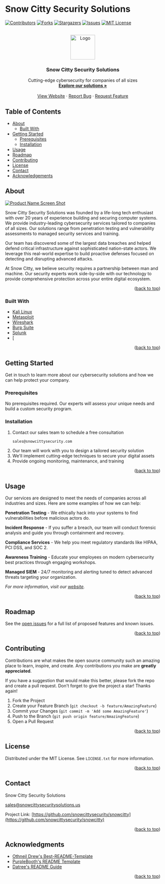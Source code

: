 # Snow Citty Security Solutions

[![Contributors][contributors-shield]][contributors-url]
[![Forks][forks-shield]][forks-url]
[![Stargazers][stars-shield]][stars-url]
[![Issues][issues-shield]][issues-url]
[![MIT License][license-shield]][license-url]

<!-- PROJECT LOGO -->
<br />
<div align="center">
  <a href="https://github.com/snowcittysecurity/snowcitty">
    <img src="images/logo.png" alt="Logo" width="80" height="80">
  </a>

<h3 align="center">Snow Citty Security Solutions</h3>

  <p align="center">
    Cutting-edge cybersecurity for companies of all sizes
    <br />
    <a href="https://github.com/snowcittysecurity/snowcitty"><strong>Explore our solutions »</strong></a>
    <br />
    <br />
    <a href="https://snowcittysecurity.com">View Website</a>
    ·
    <a href="https://github.com/snowcittysecurity/snowcitty/issues">Report Bug</a>
    ·
    <a href="https://github.com/snowcittysecurity/snowcitty/issues">Request Feature</a>
  </p>
</div>

<!-- TABLE OF CONTENTS -->
## Table of Contents

- [About](#about)
  - [Built With](#built-with)
- [Getting Started](#getting-started)
  - [Prerequisites](#prerequisites)
  - [Installation](#installation)
- [Usage](#usage)
- [Roadmap](#roadmap)
- [Contributing](#contributing)
- [License](#license)
- [Contact](#contact)
- [Acknowledgements](#acknowledgements)

<!-- ABOUT THE PROJECT -->
## About

[![Product Name Screen Shot][product-screenshot]](https://snowcittysecuritysolutions.us)

Snow Citty Security Solutions was founded by a life-long tech enthusiast with over 20 years of experience building and securing computer systems. We provide industry-leading cybersecurity services tailored to companies of all sizes. Our solutions range from penetration testing and vulnerability assessments to managed security services and training.

Our team has discovered some of the largest data breaches and helped defend critical infrastructure against sophisticated nation-state actors. We leverage this real-world expertise to build proactive defenses focused on detecting and disrupting advanced attacks.

At Snow Citty, we believe security requires a partnership between man and machine. Our security experts work side-by-side with our technology to provide comprehensive protection across your entire digital ecosystem.

<p align="right">(<a href="#readme-top">back to top</a>)</p>

### Built With

* [Kali Linux](https://www.kali.org/)
* [Metasploit](https://www.metasploit.com/)
* [Wireshark](https://www.wireshark.org/) 
* [Burp Suite](https://portswigger.net/burp)
* [Splunk](https://www.splunk.com/)
* [
<p align="right">(<a href="#readme-top">back to top</a>)</p>

<!-- GETTING STARTED -->
## Getting Started

Get in touch to learn more about our cybersecurity solutions and how we can help protect your company.

### Prerequisites

No prerequisites required. Our experts will assess your unique needs and build a custom security program. 

### Installation

1. Contact our sales team to schedule a free consultation
   ```sh
   sales@snowcittysecurity.com
   ```
2. Our team will work with you to design a tailored security solution
3. We'll implement cutting-edge techniques to secure your digital assets
4. Provide ongoing monitoring, maintenance, and training

<p align="right">(<a href="#readme-top">back to top</a>)</p>

<!-- USAGE EXAMPLES -->
## Usage

Our services are designed to meet the needs of companies across all industries and sizes. Here are some examples of how we can help:

**Penetration Testing** - We ethically hack into your systems to find vulnerabilities before malicious actors do.

**Incident Response** - If you suffer a breach, our team will conduct forensic analysis and guide you through containment and recovery. 

**Compliance Services** - We help you meet regulatory standards like HIPAA, PCI DSS, and SOC 2.

**Awareness Training** - Educate your employees on modern cybersecurity best practices through engaging workshops.

**Managed SIEM** - 24/7 monitoring and alerting tuned to detect advanced threats targeting your organization.

_For more information, visit our [website](https://snowcittysecurity.com)._

<p align="right">(<a href="#readme-top">back to top</a>)</p>

<!-- ROADMAP -->
## Roadmap

See the [open issues](https://github.com/snowcittysecurity/snowcitty/issues) for a full list of proposed features and known issues.

<p align="right">(<a href="#readme-top">back to top</a>)</p>

<!-- CONTRIBUTING -->
## Contributing

Contributions are what makes the open source community such an amazing place to learn, inspire, and create. Any contributions you make are **greatly appreciated**.

If you have a suggestion that would make this better, please fork the repo and create a pull request. Don't forget to give the project a star! Thanks again!

1. Fork the Project
2. Create your Feature Branch (`git checkout -b feature/AmazingFeature`)
3. Commit your Changes (`git commit -m 'Add some AmazingFeature'`)
4. Push to the Branch (`git push origin feature/AmazingFeature`)
5. Open a Pull Request

<p align="right">(<a href="#readme-top">back to top</a>)</p>

<!-- LICENSE -->
## License

Distributed under the MIT License. See `LICENSE.txt` for more information.

<p align="right">(<a href="#readme-top">back to top</a>)</p>


<!-- CONTACT -->
## Contact

Snow Citty Security Solutions

sales@snowcittysecuritysolutions.us

Project Link: [https://github.com/snowcittysecurity/snowcitty](https://github.com/snowcittysecurity/snowcitty)

<p align="right">(<a href="#readme-top">back to top</a>)</p>

<!-- ACKNOWLEDGMENTS -->
## Acknowledgments

* [Othneil Drew's Best-README-Template](https://github.com/othneildrew/Best-README-Template)
* [PurpleBooth's README Template](https://github.com/PurpleBooth/a-good-readme-template)
* [Datree's README Guide](https://github.com/datreeio/readme-guide)

<p align="right">(<a href="#readme-top">back to top</a>)</p>

<!-- MARKDOWN LINKS & IMAGES -->
[contributors-shield]: https://img.shields.io/github/contributors/snowcittysecurity/snowcitty.svg?style=for-the-badge
[contributors-url]: https://github.com/snowcittysecurity/snowcittygraphs/contributors
[forks-shield]: https://img.shields.io/github/forks/snowcittysecurity/snowcitty.svg?style=for-the-badge
[forks-url]: https://github.com/snowcittysecurity/snowcitty/network/members
[stars-shield]: https://img.shields.io/github/stars/snowcittysecurity/snowcitty.svg?style=for-the-badge
[stars-url]: https://github.com/snowcittysecurity/snowcitty/stargazers
[issues-shield]: https://img.shields.io/github/issues/snowcittysecurity/snowcitty.svg?style=for-the-badge
[issues-url]: https://github.com/snowcittysecurity/snowcitty/issues
[license-shield]: https://img.shields.io/github/license/snowcittysecurity/snowcitty.svg?style=for-the-badge
[license-url]: https://github.com/snowcittysecurity/snowcitty/blob/master/LICENSE.txt
[product-screenshot]: images/screenshot.png
